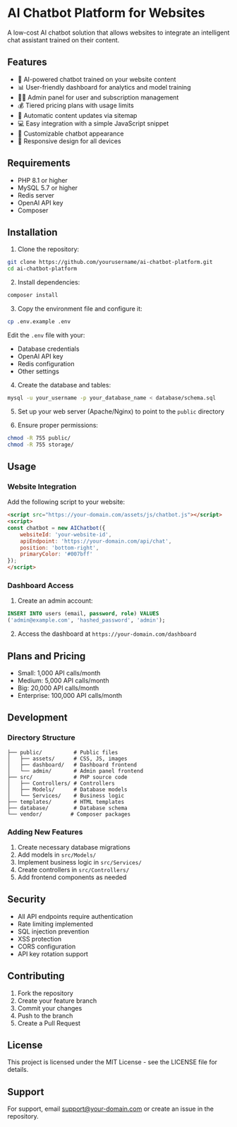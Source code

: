 # AI Chatbot Platform for Websites

A low-cost AI chatbot solution that allows websites to integrate an intelligent chat assistant trained on their content.

## Features

- 🤖 AI-powered chatbot trained on your website content
- 📊 User-friendly dashboard for analytics and model training
- 👨‍💼 Admin panel for user and subscription management
- 💰 Tiered pricing plans with usage limits
- 🔄 Automatic content updates via sitemap
- 💻 Easy integration with a simple JavaScript snippet
- 🎨 Customizable chatbot appearance
- 📱 Responsive design for all devices

## Requirements

- PHP 8.1 or higher
- MySQL 5.7 or higher
- Redis server
- OpenAI API key
- Composer

## Installation

1. Clone the repository:
```bash
git clone https://github.com/yourusername/ai-chatbot-platform.git
cd ai-chatbot-platform
```

2. Install dependencies:
```bash
composer install
```

3. Copy the environment file and configure it:
```bash
cp .env.example .env
```

Edit the `.env` file with your:
- Database credentials
- OpenAI API key
- Redis configuration
- Other settings

4. Create the database and tables:
```bash
mysql -u your_username -p your_database_name < database/schema.sql
```

5. Set up your web server (Apache/Nginx) to point to the `public` directory

6. Ensure proper permissions:
```bash
chmod -R 755 public/
chmod -R 755 storage/
```

## Usage

### Website Integration

Add the following script to your website:

```html
<script src="https://your-domain.com/assets/js/chatbot.js"></script>
<script>
const chatbot = new AIChatbot({
    websiteId: 'your-website-id',
    apiEndpoint: 'https://your-domain.com/api/chat',
    position: 'bottom-right',
    primaryColor: '#007bff'
});
</script>
```

### Dashboard Access

1. Create an admin account:
```sql
INSERT INTO users (email, password, role) VALUES 
('admin@example.com', 'hashed_password', 'admin');
```

2. Access the dashboard at `https://your-domain.com/dashboard`

## Plans and Pricing

- Small: 1,000 API calls/month
- Medium: 5,000 API calls/month
- Big: 20,000 API calls/month
- Enterprise: 100,000 API calls/month

## Development

### Directory Structure

```
├── public/          # Public files
│   ├── assets/      # CSS, JS, images
│   ├── dashboard/   # Dashboard frontend
│   └── admin/       # Admin panel frontend
├── src/             # PHP source code
│   ├── Controllers/ # Controllers
│   ├── Models/      # Database models
│   └── Services/    # Business logic
├── templates/       # HTML templates
├── database/        # Database schema
└── vendor/         # Composer packages
```

### Adding New Features

1. Create necessary database migrations
2. Add models in `src/Models/`
3. Implement business logic in `src/Services/`
4. Create controllers in `src/Controllers/`
5. Add frontend components as needed

## Security

- All API endpoints require authentication
- Rate limiting implemented
- SQL injection prevention
- XSS protection
- CORS configuration
- API key rotation support

## Contributing

1. Fork the repository
2. Create your feature branch
3. Commit your changes
4. Push to the branch
5. Create a Pull Request

## License

This project is licensed under the MIT License - see the LICENSE file for details.

## Support

For support, email support@your-domain.com or create an issue in the repository. 